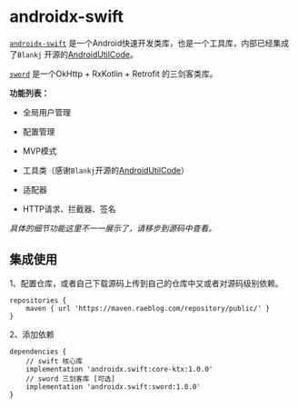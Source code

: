 # androidx-swift

[`androidx-swift`](./kotlin) 是一个Android快速开发类库，也是一个工具库，内部已经集成了`Blankj`
开源的[AndroidUtilCode](https://github.com/Blankj/AndroidUtilCode)。

[`sword`](./sword) 是一个OkHttp + RxKotlin + Retrofit 的三剑客类库。

**功能列表：**

- 全局用户管理

- 配置管理

- MVP模式

- 工具类（感谢`Blankj`开源的[AndroidUtilCode](https://github.com/Blankj/AndroidUtilCode)）

- 适配器

- HTTP请求、拦截器、签名

*具体的细节功能这里不一一展示了，请移步到源码中查看。*

## 集成使用

1、配置仓库，或者自己下载源码上传到自己的仓库中又或者对源码级别依赖。

```gro
repositories {
	maven { url 'https://maven.raeblog.com/repository/public/' }
}
```

2、添加依赖

```gro
dependencies {
	// swift 核心库
    implementation 'androidx.swift:core-ktx:1.0.0'
	// sword 三剑客库 [可选]
    implementation 'androidx.swift:sword:1.0.0'
}
```



